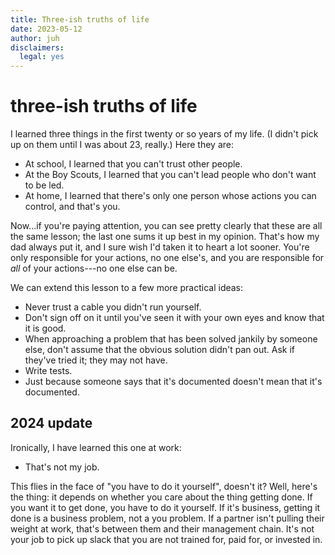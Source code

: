 ```yaml
---
title: Three-ish truths of life
date: 2023-05-12
author: juh
disclaimers:
  legal: yes
---
```


# three-ish truths of life

I learned three things in the first twenty or so years of my life. (I didn't pick up on them until I was about 23, really.) Here they are:

- At school, I learned that you can't trust other people.
- At the Boy Scouts, I learned that you can't lead people who don't want to be led.
- At home, I learned that there's only one person whose actions you can control, and that's you.

Now...if you're paying attention, you can see pretty clearly that these are all the same lesson; the last one sums it up best in my opinion. That's how my dad always put it, and I sure wish I'd taken it to heart a lot sooner. You're only responsible for your actions, no one else's, and you are responsible for _all_ of your actions---no one else can be.

We can extend this lesson to a few more practical ideas:

- Never trust a cable you didn't run yourself.
- Don't sign off on it until you've seen it with your own eyes and know that it is good.
- When approaching a problem that has been solved jankily by someone else, don't assume that the obvious solution didn't pan out. Ask if they've tried it; they may not have.
- Write tests.
- Just because someone says that it's documented doesn't mean that it's documented.

## 2024 update

Ironically, I have learned this one at work:

- That's not my job.

This flies in the face of "you have to do it yourself", doesn't it? Well, here's the thing: it depends on whether you care about the thing getting done. If you want it to get done, you have to do it yourself. If it's business, getting it done is a business problem, not a you problem. If a partner isn't pulling their weight at work, that's between them and their management chain. It's not your job to pick up slack that you are not trained for, paid for, or invested in.
